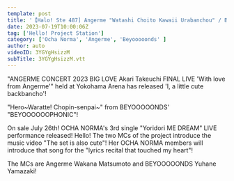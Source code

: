 ```yaml
---
template: post
title: '【Halo! Ste 487] Angerme "Watashi Choito Kawaii Urabanchou" / BEYOOOOOPHONIC / OCHA NORMA "Yoridori ME DREAM" Lyric presentation / MC: Wakana Matsumoto & Yuhane Yamazaki'
date: 2023-07-19T10:00:06Z
tag: ['Hello! Project Station']
category: ['Ocha Norma', 'Angerme', 'Beyooooonds' ]
author: auto 
videoID: 3YGYgHsizzM
subTitle: 3YGYgHsizzM.vtt
---
```

"ANGERME CONCERT 2023 BIG LOVE Akari Takeuchi FINAL LIVE 'With love from Angerme'" held at Yokohama Arena has released 'I, a little cute backbancho'! 

"Hero~Waratte! Chopin-senpai~" from BEYOOOOONDS' "BEYOOOOOOPHONIC"! 

On sale July 26th! OCHA NORMA's 3rd single "Yoridori ME DREAM" LIVE performance released! Hello! The two MCs of the project introduce the music video "The set is also cute"! Her OCHA NORMA members will introduce that song for the "lyrics recital that touched my heart"! 

The MCs are Angerme Wakana Matsumoto and BEYOOOOONDS Yuhane Yamazaki!